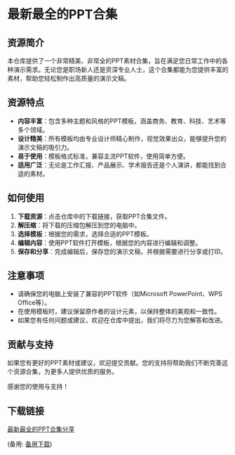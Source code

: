 # 最新最全的PPT合集

## 资源简介

本仓库提供了一个非常精美、非常全的PPT素材合集，旨在满足您日常工作中的各种演示需求。无论您是职场新人还是资深专业人士，这个合集都能为您提供丰富的素材，帮助您轻松制作出高质量的演示文稿。

## 资源特点

- **内容丰富**：包含多种主题和风格的PPT模板，涵盖商务、教育、科技、艺术等多个领域。
- **设计精美**：所有模板均由专业设计师精心制作，视觉效果出众，能够提升您的演示文稿的吸引力。
- **易于使用**：模板格式标准，兼容主流PPT软件，使用简单方便。
- **适用广泛**：无论是工作汇报、产品展示、学术报告还是个人演讲，都能找到合适的素材。

## 如何使用

1. **下载资源**：点击仓库中的下载链接，获取PPT合集文件。
2. **解压缩**：将下载的压缩包解压到您的电脑中。
3. **选择模板**：根据您的需求，选择合适的PPT模板。
4. **编辑内容**：使用PPT软件打开模板，根据您的内容进行编辑和调整。
5. **保存和分享**：完成编辑后，保存您的演示文稿，并根据需要进行分享或打印。

## 注意事项

- 请确保您的电脑上安装了兼容的PPT软件（如Microsoft PowerPoint、WPS Office等）。
- 在使用模板时，建议保留原作者的设计元素，以保持整体的美观和一致性。
- 如果您有任何问题或建议，欢迎在仓库中提出，我们将尽力为您解答和改进。

## 贡献与支持

如果您有更好的PPT素材或建议，欢迎提交贡献。您的支持将帮助我们不断完善这个资源合集，为更多人提供优质的服务。

感谢您的使用与支持！

## 下载链接
[最新最全的PPT合集分享](https://pan.quark.cn/s/7f3ffd577fd9) 

(备用: [备用下载](https://pan.baidu.com/s/12ed2YquKGW3VoTFrJLTNrg?pwd=1234))
